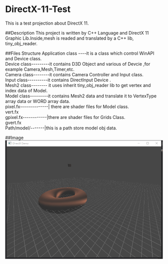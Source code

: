 # DirectX-11-Test
This is a test projection about DirectX 11. 
   
##Description
This project is written by C++ Language and DirectX 11 Graphic Lib.Inside,mesh is readed and translated by a C++ lib, tiny_obj_reader.
   
##Files Structure
Application class ----it is a class which control WinAPI and Device class.   
Device class---------it contains D3D Object and various of Devcie ,for example Camera,Mesh,Timer,etc.   
Camera class--------it contains Camera Controller and Input class.   
Input class----------it contains DirectInput Device .    
Mesh2 class-------- it uses inherit tiny_obj_reader lib to get vertex and index data of Model.    
Model class---------it contains Mesh2 data and translate it to VertexType array data or WORD array data.   
pixel.fx--------------| there are shader files for Model class.   
vert.fx    
gpixel.fx------------|there are shader files for Grids Class.   
gvert.fx   
Path/model/-------|this is a path store model obj data.    

##Image
![image](https://github.com/ArionTT/DirectX-11-Test/blob/master/AppImg/screenshot.png)

